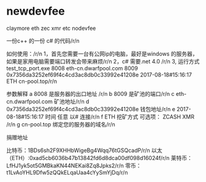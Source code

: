 # newdevfee
claymore  eth zec xmr etc nodevfee

一份c++ 的一份 c# 的代码/r/n


如何使用：/r/n
1，首先您需要一台有公网ip的电脑，最好是windows 的服务器，如果是家用电脑需要端口转发会带来麻烦/r/n
2，c# 需要.net 4.0 /r/n
3, 运行方式  test_tcp_port.exe 8008 eth-cn.dwarfpool.com 8009 0x7356da3252ef69f4c4cd3ac8db0c33992e41208e 2017-08-18#15:16:17 ETH cn-pool.top/r/n


参数解释
a 8008 是服务器的出口地址 /r/n
b 8009 是矿池的端口/r/n
c eth-cn.dwarfpool.com 矿池地址/r/n
d 0x7356da3252ef69f4c4cd3ac8db0c33992e41208e 钱包地址/r/n
e 2017-08-18#15:16:17 时间 任意 以# 连接/r/n
f ETH 挖矿方式 可选项： ZCASH XMR /r/n
g cn-pool.top 绑定您的服务器的域名/r/n


捐赠地址

比特币：1BDs6sh2F9XHHbWigeBg4Wqq76tGSQcadP/r/n
以太（ETH）:0xad5cb6036b47b13842fd6d8dca00df098d16024f/r/n
莱特币：LfHJ1yk5ot5GMBkaKN44NEKai8Zq8Jpks2/r/n
零币：t1LvAoYHL9Dfw5zQQkELqaUaa4cYySmYjDq/r/n
